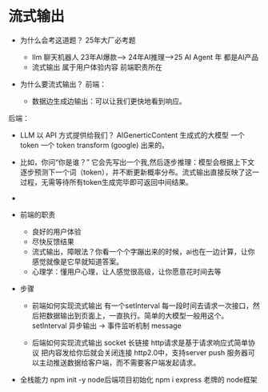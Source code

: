 # 流式输出

- 为什么会考这道题？
  25年大厂必考题
  - llm 聊天机器人 23年AI爆款--> 24年AI推理-->25 AI Agent 年  都是AI产品
  - 流式输出 属于用户体验内容 前端职责所在
  
- 为什么要流式输出？
前端：
  - 数据边生成边输出：可以让我们更快地看到响应。

后端：
  - LLM 以 API 方式提供给我们？
    AIGenerticContent 生成式的大模型 一个token 一个 token transform (google) 出来的。
  - 比如，你问“你是谁？”
    它会先写出一个我,然后逐步推理：模型会根据上下文逐步预测下一个词（token），并不断更新概率分布。流式输出直接反映了这一过程，无需等待所有token生成完毕即可返回中间结果。
  - 

- 前端的职责
  - 良好的用户体验
  - 尽快反馈结果
  - 流式输出，障眼法？你看一个个字蹦出来的时候，ai也在一边计算，让你感觉就像是它早就知道答案。
  - 心理学：懂用户心理，让人感觉很高级，让你愿意花时间去等

- 步骤
  - 前端如何实现流式输出
    有一个setInterval 每一段时间去请求一次接口，然后把数据输出到页面上，一直执行。简单的大模型一般用这个。
    setInterval 异步输出 -> 事件监听机制 message 

  - 后端如何实现流式输出
    socket 长链接
    http请求是基于请求响应式简单协议 把内容发给你后就会关闭连接
    http2.0中，支持server push 服务器可以主动推送数据给客户端，而不需要客户端发起请求。

- 全栈能力
    npm init -y   node后端项目初始化
    npm i express    老牌的 node框架

   